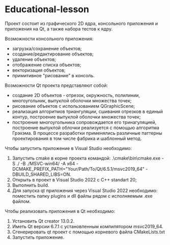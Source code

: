 # Educational-lesson

Проект состоит из графического 2D ядра, консольного приложения и приложения на Qt, а также набора тестов к ядру.

Возможности консольного приложения:
 - загрузка/сохранение объектов;
 - создание/редактирование объектов;
 - удаление объектов;
 - отображение списка объектов;
 - векторизация объектов;
 - примитивное "рисование" в консоль.

Возможности Qt проекта представляют собой:
 - создание 2D объектов - отрезок, окружность, полилинии, многоугольник, выпуклой оболочки множества точек;
 - рисование объектов с использованием QGraphicScene;
 - реализация алгоритмов триангуляции, сшивания отрезков в единый контур, построение выпуклой оболочки множества точек;
 - построение многоугольника сопровождается его тринагуляцией, построение выпуклой облочки реализуется с помощью алгоритма Грэхэма.
В процессе разработки применялись различные паттерны проектирования в том числе фабрика и шаблонный метод.

Чтобы запустить приложение в Visual Studio необходимо:
 1. Запустить cmake в корне проекта командой: 
.\cmake\bin\cmake.exe -S ./ -B ./MSVC-win64/ -A x64 -DCMAKE_PREFIX_PATH="Your/Path/To/Qt/6.5.1/msvc2019_64" -DBUILD_SHARED_LIBS=ON.
 2. Открыть в проект в Visual Studio 2022  с C++ standart 20;
 3. Выполнить build.
 4. Для запуска qt приложения через Visual Studio 2022 необходимо: поместить папку plugins и dll файлы рядом с исполняемым .exe файлом.

Чтобы реализовать приложения в Qt необходимо:
 1. Установить Qt creator 13.0.2.
 2. Иметь Qt версии 6.7.1 с установленным компилятором msvc2019_64.
 3. Сгенерировать qt проект с помощью корневого файла CMakeLists.txt
 4. Запустить приложение.